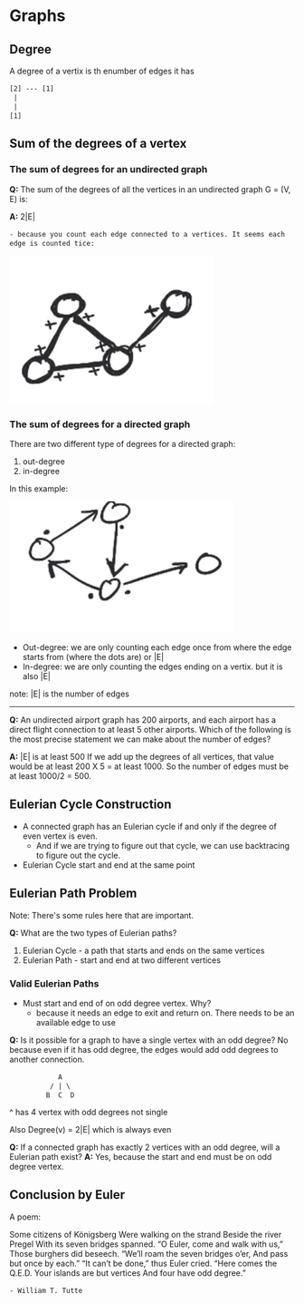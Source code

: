 # Graphs

## Degree

A degree of a vertix is th enumber of edges it has

```
[2] --- [1]
 |
 |
[1]
```

## Sum of the degrees of a vertex


### The sum of degrees for an undirected graph

**Q:** The sum of the degrees of all the vertices in an undirected graph G = (V, E) is:

**A:** 2|E|

	- because you count each edge connected to a vertices. It seems each edge is counted tice:

![undirected graph](./undirectedGraph.png)

### The sum of degrees for a directed graph

There are two different type of degrees for a directed graph:
1. out-degree
2. in-degree

In this example:

![directedGraph](./directedGraph.png)

- Out-degree: we are only counting each edge once from where the edge starts from (where the dots are) or |E|
- In-degree: we are only counting the edges ending on a vertix. but it is also |E|

note: |E| is the number of edges

----

**Q:** An undirected airport graph has 200 airports, and each airport has a direct flight connection to at least 5 other airports. Which of the following is the most precise statement we can make about the number of edges?

**A:** |E| is at least 500
	If we add up the degrees of all vertices, that value would be at least 200 X 5 = at least 1000. So the number of edges must be at least 1000/2 = 500. 

## Eulerian Cycle Construction

- A connected graph has an Eulerian cycle if and only if the degree of even vertex is even.
	- And if we are trying to figure out that cycle, we can use backtracing to figure out the cycle.
- Eulerian Cycle start and end at the same point

## Eulerian Path Problem

Note: There's some rules here that are important.

**Q:** What are the two types of Eulerian paths?
1. Eulerian Cycle - a path that starts and ends on the same vertices
2. Eulerian Path - start and end at two different vertices

### Valid Eulerian Paths

- Must start and end of on odd degree vertex. Why?
	- because it needs an edge to exit and return on. There needs to be an available edge to use

**Q:** Is it possible for a graph to have a single vertex with an odd degree?
No because even if it has odd degree, the edges would add odd degrees to another connection.

```
			A
		  / | \
		 B  C  D

```
^ has 4 vertex with odd degrees not single

Also Degree(v) = 2|E| which is always even

**Q:** If a connected graph has exactly 2 vertices with an odd degree, will a Eulerian path exist? 
**A:** Yes, because the start and end must be on odd degree vertex.

## Conclusion by Euler

A poem:

Some citizens of Königsberg Were walking on the strand Beside the river Pregel
With its seven bridges spanned.
“O Euler, come and walk with us,” Those burghers did beseech. “We’ll roam the seven bridges o’er, And pass but once by each.”
“It can’t be done,” thus Euler cried. “Here comes the Q.E.D.
Your islands are but vertices
And four have odd degree.”

	- William T. Tutte

